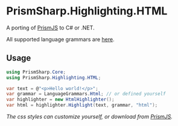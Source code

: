 # PrismSharp.Highlighting.HTML

A porting of [PrismJS](https://github.com/PrismJS/prism) to C# or .NET.

All supported language grammars are [here](https://github.com/tatwd/prism-sharp/tree/main/PrismSharp.Core/Languages).


## Usage

```csharp
using PrismSharp.Core;
using PrismSharp.Highlighting.HTML;

var text = @"<p>Hello world!</p>";
var grammar = LanguageGrammars.Html; // or defined yourself
var highlighter = new HtmlHighlighter();
var html = highlighter.Highlight(text, grammar, "html");
```

_The css styles can customize yourself, or download from [PrismJS](https://prismjs.com/download.html)._

